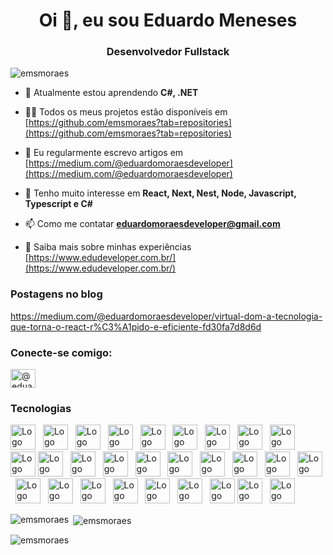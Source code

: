 <h1 align="center">Oi 👋, eu sou Eduardo Meneses</h1>
<h3 align="center">Desenvolvedor Fullstack</h3>

<p align="left"> <img src="https://komarev.com/ghpvc/?username=emsmoraes&label=Visualizações%20do%20perfil&color=0e75b6&style=flat" alt="emsmoraes" /> </p>

- 🌱 Atualmente estou aprendendo **C#, .NET**

- 👨‍💻 Todos os meus projetos estão disponíveis em [https://github.com/emsmoraes?tab=repositories](https://github.com/emsmoraes?tab=repositories)

- 📝 Eu regularmente escrevo artigos em [https://medium.com/@eduardomoraesdeveloper](https://medium.com/@eduardomoraesdeveloper)

- 💬 Tenho muito interesse em **React, Next, Nest, Node, Javascript, Typescript e C#**

- 📫 Como me contatar **eduardomoraesdeveloper@gmail.com**

- 📄 Saiba mais sobre minhas experiências [https://www.edudeveloper.com.br/](https://www.edudeveloper.com.br/)

### Postagens no blog
<!-- BLOG-POST-LIST:START -->
https://medium.com/@eduardomoraesdeveloper/virtual-dom-a-tecnologia-que-torna-o-react-r%C3%A1pido-e-eficiente-fd30fa7d8d6d
<!-- BLOG-POST-LIST:END -->

<h3 align="left">Conecte-se comigo:</h3>
<p align="left">
<a href="https://medium.com/@eduardomoraesdeveloper" target="blank"><img align="center" src="https://raw.githubusercontent.com/rahuldkjain/github-profile-readme-generator/master/src/images/icons/Social/medium.svg" alt="@eduardomoraesdeveloper" height="30" width="40" /></a>
</p>

### Tecnologias

<div text-align="justify">  
<img src="https://skillicons.dev/icons?i=js" height="40" alt="Logo do JavaScript" />
<img width="4" />
<img src="https://skillicons.dev/icons?i=ts" height="40" alt="Logo do TypeScript" />
<img width="4" />
<img src="https://skillicons.dev/icons?i=react" height="40" alt="Logo do ReactJS" />
<img width="4" />
<img src="https://skillicons.dev/icons?i=nextjs" height="40" alt="Logo do NextJS" />
<img width="4" />
<img src="https://skillicons.dev/icons?i=styledcomponents" height="40" alt="Logo do Styled-Components" />
<img width="4" />
<img src="https://skillicons.dev/icons?i=tailwindcss" height="40" alt="Logo do Tailwind CSS" />
<img width="4" />
<img src="https://skillicons.dev/icons?i=netlify" height="40" alt="Logo do Netlify" />
<img width="4" />
<img src="https://skillicons.dev/icons?i=vercel" height="40" alt="Logo do Vercel" />
<img width="4" />
<img src="https://skillicons.dev/icons?i=androidstudio" height="40" alt="Logo do Android Studio" />
<img width="4" />
<img src="https://skillicons.dev/icons?i=vite" height="40" alt="Logo do Vite" />

<img src="https://skillicons.dev/icons?i=nodejs" height="40" alt="Logo do NodeJS" />
<img width="4" />
<img src="https://skillicons.dev/icons?i=prisma" height="40" alt="Logo do Prisma ORM" />
<img width="4" />
<img src="https://skillicons.dev/icons?i=postgres" height="40" alt="Logo do PostgreSQL" />
<img width="4" />
<img src="https://skillicons.dev/icons?i=mysql" height="40" alt="Logo do MySQL" />
<img width="4" />
<img src="https://skillicons.dev/icons?i=express" height="40" alt="Logo do Express" />
<img width="4" />
<img src="https://skillicons.dev/icons?i=nestjs" height="40" alt="Logo do NestJS" />
<img width="4" />
<img src="https://skillicons.dev/icons?i=supabase" height="40" alt="Logo do Supabase" />
<img width="4" />
<img src="https://skillicons.dev/icons?i=docker" height="40" alt="Logo do Docker" />
<img width="4" />
<img src="https://skillicons.dev/icons?i=aws" height="40" alt="Logo do AWS" />
<img width="4" />
<img src="https://skillicons.dev/icons?i=azure" height="40" alt="Logo do Microsoft Azure" />
<img width="4" />
<img src="https://skillicons.dev/icons?i=heroku" height="40" alt="Logo do Heroku" />
<img width="4" />
<img src="https://skillicons.dev/icons?i=git" height="40" alt="Logo do Git" />
<img width="4" />
<img src="https://skillicons.dev/icons?i=github" height="40" alt="Logo do GitHub" />
<img width="4" />
<img src="https://skillicons.dev/icons?i=bitbucket" height="40" alt="Logo do Bitbucket" />
<img width="4" />
<img src="https://skillicons.dev/icons?i=npm" height="40" alt="Logo do NPM" />
<img width="4" />
<img src="https://skillicons.dev/icons?i=yarn" height="40" alt="Logo do Yarn" />

<img src="https://skillicons.dev/icons?i=figma" height="40" alt="Logo do Figma" />
<img width="4" />
<img src="https://skillicons.dev/icons?i=ps" height="40" alt="Logo do Photoshop" />
</div>

<p/>

<p><img align="left" src="https://github-readme-stats.vercel.app/api/top-langs?username=emsmoraes&show_icons=true&locale=pt-br&layout=compact" alt="emsmoraes" /></p>

<p>&nbsp;<img align="center" src="https://github-readme-stats.vercel.app/api?username=emsmoraes&show_icons=true&locale=pt-br" alt="emsmoraes" /></p>

<p><img align="center" src="https://github-readme-streak-stats.herokuapp.com/?user=emsmoraes&" alt="emsmoraes" /></p>
